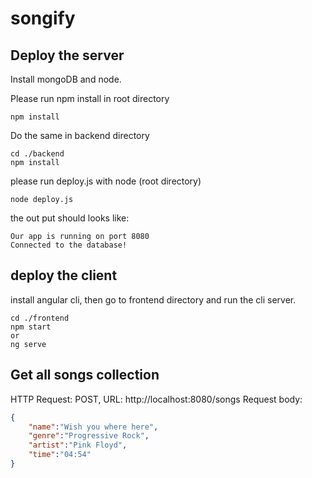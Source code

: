 # songify


## Deploy the server
Install mongoDB and node.

Please run npm install in root directory
```npm
npm install
```
Do the same in backend directory
```npm
cd ./backend
npm install
```
please run deploy.js with node (root directory)
```node
node deploy.js
```
the out put should looks like:
```
Our app is running on port 8080
Connected to the database!
```
## deploy the client
install angular cli,
then go to frontend directory and run the cli server.
```npm
cd ./frontend
npm start
or
ng serve
```


## Get all songs collection
HTTP Request: POST,  URL: http://localhost:8080/songs
Request body:
```json
{
	"name":"Wish you where here",
	"genre":"Progressive Rock",
	"artist":"Pink Floyd",
	"time":"04:54"
}
```
